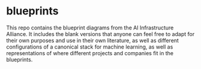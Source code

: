 # blueprints

This repo contains the blueprint diagrams from the AI Infrastructure Alliance.  It includes the blank versions that anyone can feel free to adapt for their own purposes and use in their own literature, as well as different configurations of a canonical stack for machine learning, as well as representations of where different projects and companies fit in the blueprints.

